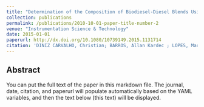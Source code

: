 ```yaml
---
title: "Determination of the Composition of Biodiesel-Diesel Blends Using the Dielectric Constant"
collection: publications
permalink: /publications/2010-10-01-paper-title-number-2
venue: "Instrumentation Science & Technology"
date: 2015-01-01
paperurl: http://dx.doi.org/10.1080/10739149.2015.1131714
citation: 'DINIZ CARVALHO, Christian; BARROS, Allan Kardec ; LOPES, Marcus Vinicius ; SILVA, Fernando Carvalho; SANTANA, Ewaldo Eder; SINFRÔNIO, Francisco Sávio Mendes. <b>Determination of the Composition of Biodiesel-Diesel Blends Using the Dielectric Constant</b>. <i>Instrumentation Science & Technology</i>, v. 1, p. 1, 2015'
---
```




## Abstract
You can put the full text of the paper in this markdown file. The journal, date, citation, and paperurl will populate automatically based on the YAML variables, and then the text below (this text) will be displayed.
